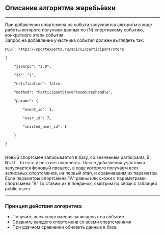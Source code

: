 <h2>Описание алгоритма жеребьёвки</h2>
<hr />
<p>
При добавлении спортсмена на событи запускается алгоритм в ходе работы которого получаем данные по (N) спортивному 
событию, конкретного этапа события.<br />
Запрос на добавление участника события должен выглядеть так:
</p>
<code>POST: https://sportexperts.ru/api/v1/participant/store</code><br />
<code>
{<br />
	"jsonrpc": "2.0",<br />
	"id": "1",<br />
	"notification": false,<br />
	"method": "ParticipantStoreProcedure@handle",<br />
	"params": {<br />
		"event_id": 1,<br />
		"user_id": 7,<br />
        "invited_user_id": 1<br />
	}<br />
}<br />
</code>
<p>
Новый спортсмен записывается в базу, со значением participants_B: NULL. То есть у него нет 
оппонента. После добавления участника запускается фоновый процесс, в ходе которого получаем всех записаных спортсменов, на 
первый этап, и сравниваеим их параметры. Если параметры спортсмена "A" равны или схожи с параметрами спортсмена "B"
то ставим их в поединок, смотрим по связи с таблицей public.users.
</p>
<hr />
<h3>Принцип действия алгоритма:</h3>
<ul>
    <li>Получить всех спортсменов записанных на событие.</li>
    <li>Сравнить каждого спортсмена со всеми спортсменами.</li>
    <li>При удачном сравнении обновить данные в базе.</li>
</ul>

